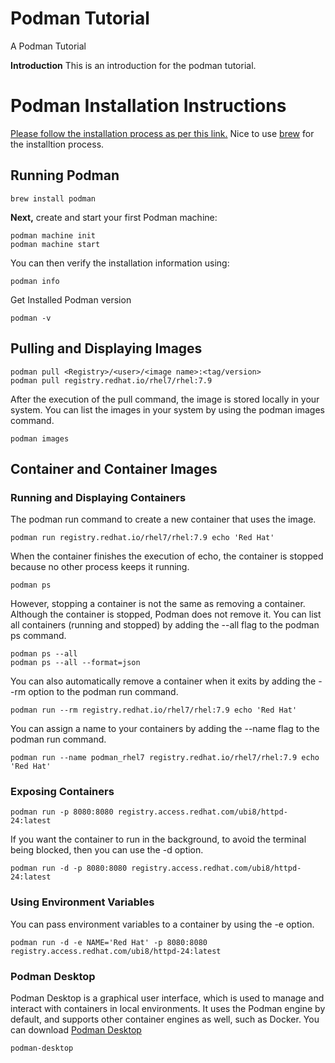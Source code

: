 # Podman Tutorial

A Podman Tutorial

**Introduction**
This is an introduction for the podman tutorial.

# Podman Installation Instructions

[Please follow the installation process as per this link.](https://podman.io/docs/installation)
Nice to use [brew](https://brew.sh/) for the installtion process.

## Running Podman

```console
brew install podman
```

**Next,** create and start your first Podman machine:

```console
podman machine init
podman machine start
```

You can then verify the installation information using:

```console
podman info
```

Get Installed Podman version

```console
podman -v
```

## Pulling and Displaying Images

```console
podman pull <Registry>/<user>/<image name>:<tag/version>
podman pull registry.redhat.io/rhel7/rhel:7.9
```

After the execution of the pull command, the image is stored locally in your system. You can list the images in your system by using the podman images command.

```console
podman images
```

## Container and Container Images

### Running and Displaying Containers

The podman run command to create a new container that uses the image.

```console
podman run registry.redhat.io/rhel7/rhel:7.9 echo 'Red Hat'
```

When the container finishes the execution of echo, the container is stopped because no other process keeps it running.

```console
podman ps
```

However, stopping a container is not the same as removing a container. Although the container is stopped, Podman does not remove it. You can list all containers (running and stopped) by adding the --all flag to the podman ps command.

```console
podman ps --all
podman ps --all --format=json
```

You can also automatically remove a container when it exits by adding the --rm option to the podman run command.

```console
podman run --rm registry.redhat.io/rhel7/rhel:7.9 echo 'Red Hat'
```

You can assign a name to your containers by adding the --name flag to the podman run command.

```console
podman run --name podman_rhel7 registry.redhat.io/rhel7/rhel:7.9 echo 'Red Hat'
```

### Exposing Containers

```console
podman run -p 8080:8080 registry.access.redhat.com/ubi8/httpd-24:latest
```

If you want the container to run in the background, to avoid the terminal being blocked, then you can use the -d option.

```console
podman run -d -p 8080:8080 registry.access.redhat.com/ubi8/httpd-24:latest
```

### Using Environment Variables

You can pass environment variables to a container by using the -e option.

```console
podman run -d -e NAME='Red Hat' -p 8080:8080 registry.access.redhat.com/ubi8/httpd-24:latest
```

### Podman Desktop

Podman Desktop is a graphical user interface, which is used to manage and interact with containers in local environments. It uses the Podman engine by default, and supports other container engines as well, such as Docker.
You can download [Podman Desktop](https://podman-desktop.io/downloads/)

```console
podman-desktop
```

<!---

```console
podman
```

```bat
var s = "JavaScript syntax highlighting";
alert(s);
```

```properties
var s = "JavaScript syntax highlighting";
alert(s);
```

```properties
var s = "JavaScript syntax highlighting";
alert(s);
```

```console
foo@bar:~$ whoami
foo
```

```js
function () { return "This code is highlighted as Javascript!"}
```

# H1
## H2
### H3
#### H4
##### H5
###### H6

Alternatively, for H1 and H2, an underline-ish style:

Alt-H1
======

Alt-H2
------

> Blockquotes are very handy in email to emulate reply text.
> This line is part of the same quote.
--->
